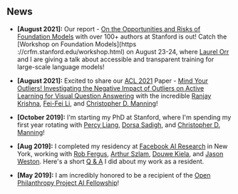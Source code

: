 ## News
- **[August 2021]:** Our report - [On the Opportunities and Risks of Foundation Models](https://arxiv.org/abs/2108.07258)
with over 100+ authors at Stanford is out! Catch the [Workshop on Foundation Models](https
://crfm.stanford.edu/workshop.html) on August 23-24, where [Laurel Orr](https://cs.stanford.edu/people/lorr1/) and I
 are giving a talk about accessible and transparent training for large-scale language models!

- **[August 2021]:** Excited to share our [ACL 2021](https://2021.aclweb.org/) Paper - [Mind Your Outliers! Investigating the Negative Impact of Outliers on Active Learning for Visual Question Answering](https://arxiv.org/abs/2107.02331) with the incredible [Ranjay Krishna](http://www.ranjaykrishna.com/index.html), [Fei-Fei Li](https://profiles.stanford.edu/fei-fei-li), and [Christopher D. Manning](https://nlp.stanford.edu/manning/)! 

- **[October 2019]:** I'm starting my PhD at Stanford, where I'm spending my first year rotating with [Percy Liang](https://cs.stanford.edu/~pliang/), [Dorsa Sadigh](https://dorsa.fyi/), and [Christopher D. Manning](https://nlp.stanford.edu/manning/)!

- **[Aug 2019]:** I completed my residency at [Facebook AI Research](https://research.fb.com/category/facebook-ai-research/) in 
New York, working with [Rob Fergus](https://cs.nyu.edu/~fergus/pmwiki/pmwiki.php), 
[Arthur Szlam](https://scholar.google.com/citations?user=u3-FxUgAAAAJ&hl=en), 
[Douwe Kiela](https://douwekiela.github.io/), and [Jason Weston](http://www.thespermwhale.com/jaseweston/). Here's a
short [Q & A](https://research.fb.com/qa-with-facebook-ai-residents-tatiana-likhomanenko-and-siddharth-karamcheti/) I did about my work as a resident.

- **[May 2019]:** I am incredibly honored to be a recipient of the [Open Philanthropy Project AI Fellowship](https://www.openphilanthropy.org/focus/global-catastrophic-risks/potential-risks-advanced-artificial-intelligence/the-open-phil-ai-fellowship#Class)!
